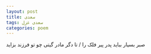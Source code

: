 ```yaml
---
layout: post
title: سعدی
tags: سعدی غزل
categories: poem
---
```


صبر بسیار بباید پدر پیر فلک را / تا دگر مادر گیتی چو تو فرزند بزاید
